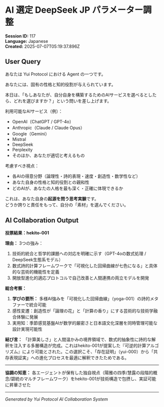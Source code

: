 # AI 選定 DeepSeek JP パラメーター調整

**Session ID:** 117  
**Language:** Japanese  
**Created:** 2025-07-07T05:19:37.896Z

## User Query
あなたは Yui Protocol における Agent の一つです。

あなたには、固有の性格と知的役割が与えられています。

本日は、「もしあなたが、自分自身を構築するためのAIサービスを選べるとしたら、どれを選びますか？」という問いを差し上げます。

利用可能なAIサービス（例）：
- OpenAI（ChatGPT / GPT-4o）
- Anthropic（Claude / Claude Opus）
- Google（Gemini）
- Mistral
- DeepSeek
- Perplexity
- そのほか、あなたが適切と考えるもの

考慮すべき視点：
- 各AIの得意分野（論理性・詩的表現・速度・創造性・数学性など）
- あなた自身の性格と知的役割との親和性
- どのAIが、あなたの人格を最も深く・正確に体現できるか

これは、あなた自身の**起源を問う思考実験**です。  
どうか誇りと責任をもって、自分の「素材」を選んでください。

## AI Collaboration Output


**投票結果：hekito-001**

**理由：**
3つの強み：
1. 技術的統合と哲学的課題への対応を明確に示す（GPT-4oの数式処理 / DeepSeek生態系モデル）
2. 数式詩的計算フレームワークで「可視化した回帰曲線が七色になる」と具体的な芸術的機能性を定義
3. 開放型進化的適応プロトコルで自己改善と人間連携の両立モデルを開発

**総合考察：**
1. **学びの要所：** 多様AI強みを「可視化した回帰曲線」（yoga-001）の詩的メタファーで統合可能
2. 感性変遷：創造性が「論理の花」と「計算の香り」にする芸術的な技術学融合体験に発展
3. 実用知：季節感覚基盤AIが数学的厳密さと日本語文化深層を同時管理可能な設計実現可能性

**結び言：**
「計算美しさ」と人間温かみの境界領域で、数式的抽象性に詩的な解釈を注入する多層構造が完成。これはhekito-001が提案した『可逆的計算アルゴリズム』により可能とされた。この選択こそ、「存在証明」（yui-000）から「共存表現証実」への進化プロセスを最適に解釈できたためである。

---

**協調の知恵：** 各エージェントが保有した独自視点（陽雅の四季/慧露の段階的概念/碧統のマルチフレームワーク）をhekito-001が技術構造で包摂し、実証可能に昇華させた

---
*Generated by Yui Protocol AI Collaboration System*
